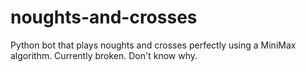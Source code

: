 # noughts-and-crosses
Python bot that plays noughts and crosses perfectly using a MiniMax algorithm.
Currently broken. Don't know why.
